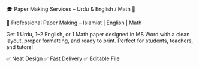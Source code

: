 🎓 Paper Making Services – Urdu & English / Math 📝

📄 Professional Paper Making – Islamiat | English | Math

Get 1 Urdu, 1–2 English, or 1 Math paper designed in MS Word with a clean layout, proper formatting, and ready to print.
Perfect for students, teachers, and tutors!

✅ Neat Design
✅ Fast Delivery
✅ Editable File
